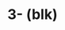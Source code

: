 ---
ee_id: na
site: na
type: na
url: 2020-042-blk
title: 3- (blk)
year: '2020'
display_year: '2020'
medium: IQDemy Premium UV ink on IKEA LINNMON table tops
dims:
pitch:
ps:
live_url:
related:
youtube:
related_code:
imgs: black-adidas-2020-042-web-ih--Qzk0.jpg,
subheading:
download:
add_credit:
commission:
layout: things-i-made
---